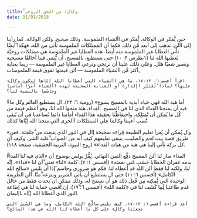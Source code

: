```yaml
---
title: ُّوكالء عن الحق الروحي
date: 31/01/2018

---
```


حين نُِّفكر في الوكالة، نُِّفكر في األشياء الملموسة، وذلك صحيح. ولكن الوكالة، كما ِرأينا إلى اآلن، تذهب إلى أبعد مَّن ذلك. فكما أنِ الممتلكات الملموسة تأتي من الله، فهكذا ًأيضًا تأتي العطايا غير الملموسة منه أيضا. هذه العطايا غير الملموسة هي ممتلكات روحيَّة يُعطيها الله لنا (١بطرس ۴: ١۰) حتى نستطيع، بالمسيح، أن نُِّنمي فينا أخالقًا مسيحية ونصير شعبًا هلل. وعلى ذلك، علينا أن نرتجي ونرعى العطايا غير الملموسة — ربما بعناية ِأكثر مَّن األشياء الملموسة — ألن قيمتها تفوق قيمة الملموسات.

`اقرأ أفسس ٦: ١٣-١٧. ما هي األشياء التي أعطانا الله إيَّاها لنكون وكالء عليها؟ لماذا ْتُعَتَبًر اإلدارة أو العناية الصحيحة لهذه األشياء أمرًا أساسيِا وحاسًما بالنسبة لنا؟`

ّ«أما هبة الله فهي حياة أبدية بالمسيح يسوع» (رومية ٦: ۲٣). ال يستطيع العالم ِوكل ما فيه أن يمنحنا الفِداء الذي لنا في المسيح. الفِداء، هبَة منحها الله لنا، وهو أعظم قيمة من كُل ما يُمكن أن نَْمتَلِكه. واحتفاظًُنا بحقيقة هذا الفداء أمامنا دائما يُساعدنا في أن نُبقي نُْصب أعيننا وكالتنا على الممتلكات األخرى التي منحنا الله إيَّاها كذلك.

«وال يُِمكن أن يُِقرأ تعليم الطبيعة قِراءة صحيحة إال في النور الذي ينبعث من َّجلجثة. فعن طريق قصة بيت لحم والصليب، ينبغي تعليمهم كيف أنه من الصواب َّغلبة الشر، وكيف أنِ كل بركة تأتي إلينا هي هبة من هبات الفداء» (روح النبوة، التربية الحقيقية، صفحة ١١۸).

َّالفداء صار لنا ألنَ المسيح دفَِّع الثمن النهائي. يُِقُّرَّ بولس بوضوح أن «الذي فيه َلنا الفداء بدمه غفران الخطايا حَسَبِ غَنى نعمته» (أفسس ١: ٧). كلمة «لنا» تعني َّأن لنا «فداء». إنََّّه لنا، ولكنه لنا فقط ألن الله قد أعطاه لنا. فكم هو ضروري وحاسم ًإذا أن نلبس «سالِح الله الكامل» (أفسس ٦: ١١) حتى ال يستطيع أن يأتي الشرير وينزعه َّمنَّا. ألن الطريقة الوحيدة التي تُِّمكِنه مِن فْعِل ذلك هو أن نسمح له، وذلك ممكن أن َيحدث فقط من خالل عَدم طاعتنا لَِمِا كُشَف لنا في «كلمة الله» (أفسس ٦: ١٧َّ). إن ِأقصى حماية لنا هي إطاعة النور الذي أعطانا الله إيَّاه باإليمان.

`ِأعِد قراءة أفسس ٦: ١٣-١٧. كيف نلبس سالُّح الله الكامل، وما هي السُبل التي تجعلنا وكالء على كل ما أعطاه لنا الله في هذا السالح؟`